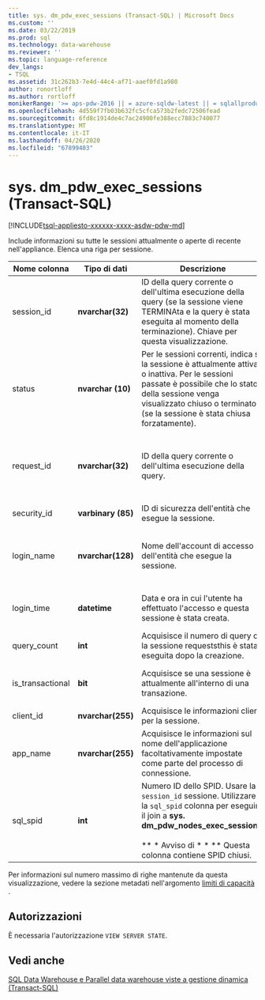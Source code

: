 ```yaml
---
title: sys. dm_pdw_exec_sessions (Transact-SQL) | Microsoft Docs
ms.custom: ''
ms.date: 03/22/2019
ms.prod: sql
ms.technology: data-warehouse
ms.reviewer: ''
ms.topic: language-reference
dev_langs:
- TSQL
ms.assetid: 31c262b3-7e4d-44c4-af71-aaef0fd1a980
author: ronortloff
ms.author: rortloff
monikerRange: '>= aps-pdw-2016 || = azure-sqldw-latest || = sqlallproducts-allversions'
ms.openlocfilehash: 4d559f7fb03b632fc5cfca573b2fedc72506fead
ms.sourcegitcommit: 6fd8c1914de4c7ac24900fe388ecc7883c740077
ms.translationtype: MT
ms.contentlocale: it-IT
ms.lasthandoff: 04/26/2020
ms.locfileid: "67899403"
---
```

# <a name="sysdm_pdw_exec_sessions-transact-sql"></a>sys. dm_pdw_exec_sessions (Transact-SQL)
[!INCLUDE[tsql-appliesto-xxxxxx-xxxx-asdw-pdw-md](../../includes/tsql-appliesto-xxxxxx-xxxx-asdw-pdw-md.md)]

  Include informazioni su tutte le sessioni attualmente o aperte di recente nell'appliance. Elenca una riga per sessione.  
  
|Nome colonna|Tipo di dati|Descrizione|Range|  
|-----------------|---------------|-----------------|-----------|  
|session_id|**nvarchar(32)**|ID della query corrente o dell'ultima esecuzione della query (se la sessione viene TERMINAta e la query è stata eseguita al momento della terminazione). Chiave per questa visualizzazione.|Univoco in tutte le sessioni del sistema.|  
|status|**nvarchar (10)**|Per le sessioni correnti, indica se la sessione è attualmente attiva o inattiva. Per le sessioni passate è possibile che lo stato della sessione venga visualizzato chiuso o terminato (se la sessione è stata chiusa forzatamente).|' ACTIVE ',' CLOSED ',' IDLE ',' TERMINATE '|  
|request_id|**nvarchar(32)**|ID della query corrente o dell'ultima esecuzione della query.|Univoco tra tutte le richieste nel sistema. Null se non ne è stato eseguito nessuno.|  
|security_id|**varbinary (85)**|ID di sicurezza dell'entità che esegue la sessione.||  
|login_name|**nvarchar(128)**|Nome dell'account di accesso dell'entità che esegue la sessione.|Qualsiasi stringa conforme alle convenzioni di denominazione degli utenti.|  
|login_time|**datetime**|Data e ora in cui l'utente ha effettuato l'accesso e questa sessione è stata creata.|**DateTime** valido prima dell'ora corrente.|  
|query_count|**int**|Acquisisce il numero di query o la sessione requeststhis è stata eseguita dopo la creazione.|Maggiore o uguale a 0.|  
|is_transactional|**bit**|Acquisisce se una sessione è attualmente all'interno di una transazione.|0 per il commit automatico, 1 per transazionale.|  
|client_id|**nvarchar(255)**|Acquisisce le informazioni client per la sessione.|Qualsiasi stringa valida.|  
|app_name|**nvarchar(255)**|Acquisisce le informazioni sul nome dell'applicazione facoltativamente impostate come parte del processo di connessione.|Qualsiasi stringa valida.|  
|sql_spid|**int**|Numero ID dello SPID. Usare la `session_id` sessione. Utilizzare la `sql_spid` colonna per eseguire il join a **sys. dm_pdw_nodes_exec_sessions**.<br /><br /> ** \* Avviso di \* \* ** Questa colonna contiene SPID chiusi.||  
  
 Per informazioni sul numero massimo di righe mantenute da questa visualizzazione, vedere la sezione metadati nell'argomento [limiti di capacità](/azure/sql-data-warehouse/sql-data-warehouse-service-capacity-limits#metadata) .  
  
## <a name="permissions"></a>Autorizzazioni  
 È necessaria l'autorizzazione `VIEW SERVER STATE`.  
  
## <a name="see-also"></a>Vedi anche  
 [SQL Data Warehouse e Parallel data warehouse viste a gestione dinamica &#40;Transact-SQL&#41;](../../relational-databases/system-dynamic-management-views/sql-and-parallel-data-warehouse-dynamic-management-views.md)  
  
  
